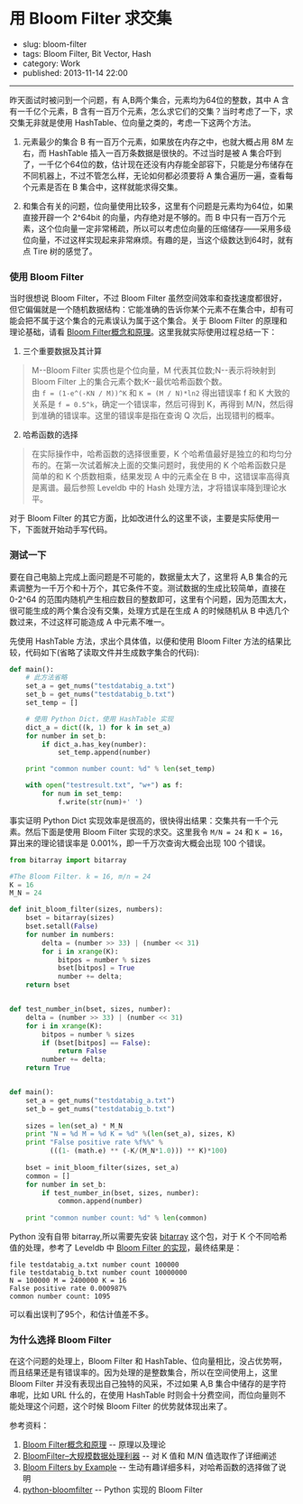 # 用 Bloom Filter 求交集

- slug: bloom-filter
- tags: Bloom Filter, Bit Vector, Hash
- category: Work
- published: 2013-11-14 22:00

-------------------------

昨天面试时被问到一个问题，有 A,B两个集合，元素均为64位的整数，其中 A 含有一千亿个元素，B 含有一百万个元素，怎么求它们的交集？当时考虑了一下，求交集无非就是使用 HashTable、位向量之类的，考虑一下这两个方法。

1. 元素最少的集合 B 有一百万个元素，如果放在内存之中，也就大概占用 8M 左右，而 HashTable 插入一百万条数据是很快的。不过当时是被 A 集合吓到了，一千亿个64位的数，估计现在还没有内存能全部容下，只能是分布储存在不同机器上，不过不管怎么样，无论如何都必须要将 A 集合遍历一遍，查看每个元素是否在 B 集合中，这样就能求得交集。

2. 和集合有关的问题，位向量使用比较多，这里有个问题是元素均为64位，如果直接开辟一个 2^64bit 的向量，内存绝对是不够的。而 B 中只有一百万个元素，这个位向量一定非常稀疏，所以可以考虑位向量的压缩储存——采用多级位向量，不过这样实现起来非常麻烦。有趣的是，当这个级数达到64时，就有点 Tire 树的感觉了。

### 使用 Bloom Filter

当时很想说 Bloom Filter，不过 Bloom Filter 虽然空间效率和查找速度都很好，但它偏偏就是一个随机数据结构：它能准确的告诉你某个元素不在集合中，却有可能会把不属于这个集合的元素误认为属于这个集合。关于 Bloom Filter 的原理和理论基础，请看 [Bloom Filter概念和原理][1]。这里我就实际使用过程总结一下：

1. 三个重要数据及其计算
> M--Bloom Filter 实质也是个位向量，M 代表其位数;N--表示将映射到 Bloom Filter 上的集合元素个数;K--最优哈希函数个数。  
> 由 `f = (1-e^(-KN / M))^K` 和 `K = (M / N)*ln2` 得出错误率 f 和 K 大致的关系是 `f = 0.5^k`，确定一个错误率，然后可得到 K，再得到 M/N，然后得到准确的错误率。这里的错误率是指在查询 Q 次后，出现错判的概率。

2. 哈希函数的选择
> 在实际操作中，哈希函数的选择很重要，K 个哈希值最好是独立的和均匀分布的。在第一次试着解决上面的交集问题时，我使用的 K 个哈希函数只是简单的和 K 个质数相乘，结果发现 A 中的元素全在 B 中，这错误率高得真是离谱。最后参照 Leveldb 中的 Hash 处理方法，才将错误率降到理论水平。

对于 Bloom Filter 的其它方面，比如改进什么的这里不谈，主要是实际使用一下，下面就开始动手写代码。

### 测试一下

要在自己电脑上完成上面问题是不可能的，数据量太大了，这里将 A,B 集合的元素调整为一千万个和十万个，其它条件不变。测试数据的生成比较简单，直接在 0-2^64 的范围内随机产生相应数目的整数即可，这里有个问题，因为范围太大，很可能生成的两个集合没有交集，处理方式是在生成 A 的时候随机从 B 中选几个数过来，不过这样可能造成 A 中元素不唯一。

先使用 HashTable 方法，求出个具体值，以便和使用 Bloom Filter 方法的结果比较，代码如下(省略了读取文件并生成数字集合的代码):

```python
def main():
    # 此方法省略
    set_a = get_nums("testdatabig_a.txt")
    set_b = get_nums("testdatabig_b.txt")
    set_temp = []

    # 使用 Python Dict，使用 HashTable 实现
    dict_a = dict((k, 1) for k in set_a)
    for number in set_b:
        if dict_a.has_key(number):
            set_temp.append(number)

    print "common number count: %d" % len(set_temp)

    with open("testresult.txt", "w+") as f:
        for num in set_temp:
            f.write(str(num)+' ')
```

事实证明 Python Dict 实现效率是很高的，很快得出结果：交集共有一千个元素。然后下面是使用 Bloom Filter 实现的求交。这里我令 `M/N = 24` 和 `K = 16`，算出来的理论错误率是 0.001%，即一千万次查询大概会出现 100 个错误。

```python
from bitarray import bitarray

#The Bloom Filter. k = 16, m/n = 24
K = 16
M_N = 24

def init_bloom_filter(sizes, numbers):
    bset = bitarray(sizes)
    bset.setall(False)
    for number in numbers:
        delta = (number >> 33) | (number << 31)
        for i in xrange(K):
            bitpos = number % sizes
            bset[bitpos] = True
            number += delta;
    return bset


def test_number_in(bset, sizes, number):
    delta = (number >> 33) | (number << 31)
    for i in xrange(K):
        bitpos = number % sizes
        if (bset[bitpos] == False):
            return False
        number += delta;
    return True


def main():
    set_a = get_nums("testdatabig_a.txt")
    set_b = get_nums("testdatabig_b.txt")
    
    sizes = len(set_a) * M_N
    print "N = %d M = %d K = %d" %(len(set_a), sizes, K)
    print "False positive rate %f%%" % 
          (((1- (math.e) ** (-K/(M_N*1.0))) ** K)*100)
    
    bset = init_bloom_filter(sizes, set_a)
    common = []
    for number in set_b:
        if test_number_in(bset, sizes, number):
            common.append(number)
    
    print "common number count: %d" % len(common)
```

Python 没有自带 bitarray,所以需要先安装 [bitarray][2] 这个包，对于 K 个不同哈希值的处理，参考了 Leveldb 中 [Bloom Filter 的实现][3]，最终结果是：

```pycon
file testdatabig_a.txt number count 100000
file testdatabig_b.txt number count 10000000
N = 100000 M = 2400000 K = 16
False positive rate 0.000987%
common number count: 1095
```
可以看出误判了95个，和估计值差不多。

### 为什么选择 Bloom Filter

在这个问题的处理上，Bloom Filter 和 HashTable、位向量相比，没占优势啊，而且结果还是有错误率的。因为处理的是整数集合，所以在空间使用上，这里 Bloom Filter 并没有表现出自己独特的风采，不过如果 A,B 集合中储存的是字符串呢，比如 URL 什么的，在使用 HashTable 时则会十分费空间，而位向量则不能处理这个问题，这个时候 Bloom Filter 的优势就体现出来了。

参考资料：

1. [Bloom Filter概念和原理][1] -- 原理以及理论
2. [BloomFilter–大规模数据处理利器][4] -- 对 K 值和 M/N 值选取作了详细阐述
3. [Bloom Filters by Example][5] -- 生动有趣详细多料，对哈希函数的选择做了说明
4. [python-bloomfilter][6] -- Python 实现的 Bloom Filter



[1]: http://blog.csdn.net/jiaomeng/article/details/1495500
[2]: https://pypi.python.org/pypi/bitarray/
[3]: http://code.google.com/p/leveldb/source/browse/util/bloom.cc#53
[4]: http://www.dbafree.net/?p=36
[5]: http://billmill.org/bloomfilter-tutorial/
[6]: https://github.com/jaybaird/python-bloomfilter/blob/master/pybloom/pybloom.py
[5]: http://billmill.org/bloomfilter-tutorial/
